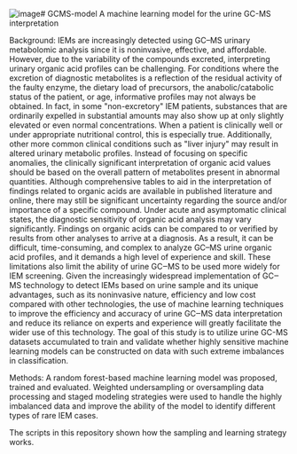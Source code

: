 ![image](https://github.com/Healthink/GCMS-model/assets/13664377/b91f0410-50e4-43d6-9410-e4540ae15191)# GCMS-model
A machine learning model for the urine GC-MS interpretation

Background:
IEMs are increasingly detected using GC–MS urinary metabolomic analysis since it is noninvasive, effective, and affordable. However, due to the variability of the compounds excreted, interpreting urinary organic acid profiles can be challenging. For conditions where the excretion of diagnostic metabolites is a reflection of the residual activity of the faulty enzyme, the dietary load of precursors, the anabolic/catabolic status of the patient, or age, informative profiles may not always be obtained. In fact, in some "non-excretory" IEM patients, substances that are ordinarily expelled in substantial amounts may also show up at only slightly elevated or even normal concentrations. When a patient is clinically well or under appropriate nutritional control, this is especially true. Additionally, other more common clinical conditions such as "liver injury" may result in altered urinary metabolic profiles. Instead of focusing on specific anomalies, the clinically significant interpretation of organic acid values should be based on the overall pattern of metabolites present in abnormal quantities. Although comprehensive tables to aid in the interpretation of findings related to organic acids are available in published literature and online, there may still be significant uncertainty regarding the source and/or importance of a specific compound. Under acute and asymptomatic clinical states, the diagnostic sensitivity of organic acid analysis may vary significantly. Findings on organic acids can be compared to or verified by results from other analyses to arrive at a diagnosis. As a result, it can be difficult, time-consuming, and complex to analyze GC–MS urine organic acid profiles, and it demands a high level of experience and skill. These limitations also limit the ability of urine GC‒MS to be used more widely for IEM screening. 
Given the increasingly widespread implementation of GC‒MS technology to detect IEMs based on urine sample and its unique advantages, such as its noninvasive nature, efficiency and low cost compared with other technologies, the use of machine learning techniques to improve the efficiency and accuracy of urine GC‒MS data interpretation and reduce its reliance on experts and experience will greatly facilitate the wider use of this technology. The goal of this study is to utilize urine GC-MS datasets accumulated  to train and validate whether highly sensitive machine learning models can be constructed on data with such extreme imbalances in classification.

Methods:
A random forest-based machine learning model was proposed, trained and evaluated. Weighted undersampling or oversampling data processing and staged modeling strategies were used to handle the highly imbalanced data and improve the ability of the model to identify different types of rare IEM cases.

The scripts in this repository shown how the sampling and learning strategy works.










